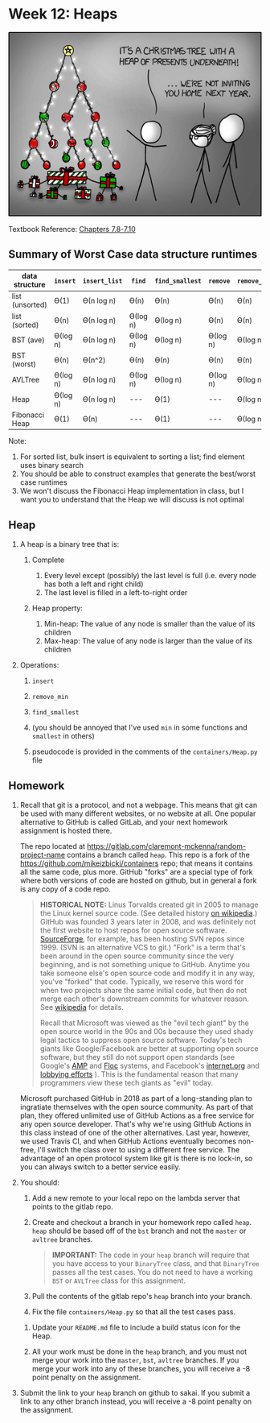# Week 12: Heaps

<img src=tree.png />

Textbook Reference: [Chapters 7.8-7.10](https://runestone.academy/runestone/books/published/pythonds/Trees/PriorityQueueswithBinaryHeaps.html)

## Summary of Worst Case data structure runtimes


| data structure  | `insert`  | `insert_list` | `find`    | `find_smallest`   | `remove`  | `remove_min`  | 
| --------------- |  -------- | ------------- | --------- | ----------------- | --------- | ------------- |
| list (unsorted) | ϴ(1)      | ϴ(n log n)    | ϴ(n)      | ϴ(n)              | ϴ(n)      | ϴ(n)          |  
| list (sorted)   | ϴ(n)      | ϴ(n log n)    | ϴ(log n)  | ϴ(log n)          | ϴ(n)      | ϴ(n)          |  
| BST (ave)       | ϴ(log n)  | ϴ(n log n)    | ϴ(log n)  | ϴ(log n)          | ϴ(log n)  | ϴ(log n)      |  
| BST (worst)     | ϴ(n)      | ϴ(n^2)        | ϴ(n)      | ϴ(n)              | ϴ(n)      | ϴ(n)          |  
| AVLTree         | ϴ(log n)  | ϴ(n log n)    | ϴ(log n)  | ϴ(log n)          | ϴ(log n)  | ϴ(log n)      |  
| Heap            | ϴ(log n)  | ϴ(n log n)    | ---       | ϴ(1)              | ---       | ϴ(log n)      |  
| Fibonacci Heap  | ϴ(1)      | ϴ(n)          | ---       | ϴ(1)              | ---       | ϴ(log n)      |  

Note:
1. For sorted list, bulk insert is equivalent to sorting a list; find element uses binary search
1. You should be able to construct examples that generate the best/worst case runtimes
1. We won't discuss the Fibonacci Heap implementation in class, but I want you to understand that the Heap we will discuss is not optimal

## Heap

1. A heap is a binary tree that is:

    1. Complete
       1. Every level except (possibly) the last level is full (i.e. every node has both a left and right child)
       1. The last level is filled in a left-to-right order

    1. Heap property:
        1. Min-heap: The value of any node is smaller than the value of its children
        1. Max-heap: The value of any node is larger than the value of its children

1. Operations:

   1. `insert`

   1. `remove_min`

   1. `find_smallest`

   1. (you should be annoyed that I've used `min` in some functions and `smallest` in others)

   1. pseudocode is provided in the comments of the `containers/Heap.py` file

<!--
## Hash-based data structures

1. our `AVLTree`/`BST` data structures implement the same interface as python's built-in `set`
    1. construct a set, removing duplicates
    1. check for containment

1. but the runtimes are different, see: https://wiki.python.org/moin/TimeComplexity
    1. python's built-in types use a hash table implementation, rather than a tree-based implementation
    1. in general, hash tables are "slightly" better in the average case, but MUCH worse in the worst case
        1. programming languages like C++ that really care about runtime use tree-based data structures
        1. lots of security vulnerabilities related to people using hash tables when they shouldn'y
            1. https://www.securityweek.com/hash-table-collision-attacks-could-trigger-ddos-massive-scale
            1. https://www.kb.cert.org/vuls/id/903934
    1. python uses hash-based data structures to provide an easier interface for beginners

1. a hash function converts a type into an integer (typically 64 bit)
   1. in python, implemented with the `__hash__` magic method
   1. good hashes are "random"
        1. they need to give the same number every time for the same input
        1. small changes in the input should result in large changes of the output

Advanced runtime analysis:
1. (not on final)
1. the runtimes of hash data structures are really the number of times we call the hash function

   the runtimes of tree data structures are really the number of times we call the `<`/`>` functions

   but what if those functions are particularly slow/fast?

    1. hash functions take time Theta(k) for inputs of size k
        1. very large constant factor (for a good hash)
    1. `<`,`>` operators used in tree-based methods take time O(1) in a typical case, and Theta(k) only in the worst case
        1. you can "early stop" the comparison as soon as you find the answer

1. overall "more correct" runtimes

    1. hash-set:
        1. insert/lookup/delete (ave): O(k)
        1. insert/lookup/delete (worst): O(n+k)
    1. avltree-set:
        1. insert/lookup/delete, average case comparisons, total runtime: O(log n)
        1. insert/lookup/delete, worst case comparisons, total runtime: O(k log n)
-->

## Homework

1. Recall that git is a protocol, and not a webpage.
   This means that git can be used with many different websites, or no website at all.
   One popular alternative to GitHub is called GitLab, and your next homework assignment is hosted there.

   The repo located at <https://gitlab.com/claremont-mckenna/random-project-name> contains a branch called `heap`.
   This repo is a fork of the <https://github.com/mikeizbicki/containers> repo;
   that means it contains all the same code, plus more.
   GitHub "forks" are a special type of fork where both versions of code are hosted on github,
   but in general a fork is any copy of a code repo.
   
   > **HISTORICAL NOTE:**
   > Linus Torvalds created git in 2005 to manage the Linux kernel source code.
   > (See detailed history [on wikipedia](https://en.wikipedia.org/wiki/Git#History).)
   > GitHub was founded 3 years later in 2008, and was definitely not the first website to host repos for open source software.
   > [SourceForge](https://en.wikipedia.org/wiki/SourceForge#History), for example, has been hosting SVN repos since 1999.
   > (SVN is an alternative VCS to git.)
   > "Fork" is a term that's been around in the open source community since the very beginning,
   > and is not something unique to GitHub.
   > Anytime you take someone else's open source code and modify it in any way, you've "forked" that code.
   > Typically, we reserve this word for when two projects share the same initial code,
   > but then do not merge each other's downstream commits for whatever reason.
   > See [wikipedia](https://en.wikipedia.org/wiki/Fork_(software_development)) for details.
   > 
   > Recall that Microsoft was viewed as the "evil tech giant" by the open source world in the 90s and 00s
   > because they used shady legal tactics to suppress open source software.
   > Today's tech giants like Google/Facebook are better at supporting open source software,
   > but they still do not support open standards (see Google's [AMP](https://www.eff.org/deeplinks/2020/07/googles-amp-canonical-web-and-importance-web-standards-0) and [Floc](https://www.eff.org/deeplinks/2021/03/googles-floc-terrible-idea) systems, and Facebook's [internet.org](https://www.eff.org/deeplinks/2015/05/internetorg-not-neutral-not-secure-and-not-internet) and [lobbying efforts](https://www.eff.org/deeplinks/2021/03/facebooks-pitch-congress-section-230-me-not-thee) ).
   > This is the fundamental reason that many programmers view these tech giants as "evil" today.

   Microsoft purchased GitHub in 2018 as part of a long-standing plan to ingratiate themselves with the open source community.
   As part of that plan, they offered unlimited use of GitHub Actions as a free service for any open source developer.
   That's why we're using GitHub Actions in this class instead of one of the other alternatives.
   Last year, however, we used Travis CI, and when GitHub Actions eventually becomes non-free,
   I'll switch the class over to using a different free service.
   The advantage of an open protocol system like git is there is no lock-in,
   so you can always switch to a better service easily.

1. You should:

    1. Add a new remote to your local repo on the lambda server that points to the gitlab repo.

    1. Create and checkout a branch in your homework repo called `heap`.
       `heap` should be based off of the `bst` branch and not the `master` or `avltree` branches.

        > **IMPORTANT:**
        > The code in your `heap` branch will require that you have access to your `BinaryTree` class,
        > and that `BinaryTree` passes all the test cases.
        > You do not need to have a working `BST` or `AVLTree` class for this assignment.

    1. Pull the contents of the gitlab repo's `heap` branch into your branch.

    1. Fix the file `containers/Heap.py` so that all the test cases pass.

    <!--
    1. Create a new file `.github/workflows/heap.yml` that runs the test cases for the `Heap` class.
       You should use the existing files in `.github/workflows` as an example,
       and modify them for the `Heap` class.

       **IMPORTANT:**
       If you do not create your `heap.yml` file correctly,
       github actions will not run your test cases for you.
       You will therefore get a 0 on the assignment since we will not be able to grade it.
    -->

    1. Update your `README.md` file to include a build status icon for the Heap.

    1. All your work must be done in the `heap` branch,
       and you must not merge your work into the `master`, `bst`, `avltree` branches.
       If you merge your work into any of these branches, you will receive a -8 point penalty on the assignment.

1. Submit the link to your `heap` branch on github to sakai.
   If you submit a link to any other branch instead,
   you will receive a -8 point penalty on the assignment.

